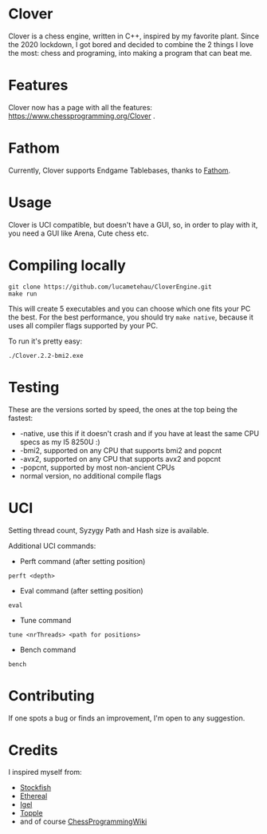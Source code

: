 # Clover

Clover is a chess engine, written in C++, inspired by my favorite plant. Since the 2020 lockdown, I got bored and decided to combine the 2 things I love the most: chess and programing, into making a program that can beat me.

# Features

Clover now has a page with all the features: https://www.chessprogramming.org/Clover .

# Fathom

Currently, Clover supports Endgame Tablebases, thanks to [Fathom](https://github.com/jdart1/Fathom).

# Usage

Clover is UCI compatible, but doesn't have a GUI, so, in order to play with it, you need a GUI like Arena, Cute chess etc.

# Compiling locally

``` 
git clone https://github.com/lucametehau/CloverEngine.git
make run 
```
This will create 5 executables and you can choose which one fits your PC the best.
For the best performance, you should try ``make native``, because it uses all compiler flags supported by your PC.

To run it's pretty easy:
```
./Clover.2.2-bmi2.exe
```

# Testing

These are the versions sorted by speed, the ones at the top being the fastest:

- -native, use this if it doesn't crash and if you have at least the same CPU specs as my I5 8250U :)
- -bmi2, supported on any CPU that supports bmi2 and popcnt
- -avx2, supported on any CPU that supports avx2 and popcnt
- -popcnt, supported by most non-ancient CPUs
- normal version, no additional compile flags

# UCI

Setting thread count, Syzygy Path and Hash size is available.

Additional UCI commands:

- Perft command (after setting position)

```
perft <depth>
```

- Eval command (after setting position)

```
eval
```

- Tune command
```
tune <nrThreads> <path for positions>
```

- Bench command
```
bench
```

# Contributing

If one spots a bug or finds an improvement, I'm open to any suggestion.

# Credits

I inspired myself from:

- [Stockfish](https://github.com/official-stockfish/Stockfish)
- [Ethereal](https://github.com/AndyGrant/Ethereal)
- [Igel](https://github.com/vshcherbyna/igel)
- [Topple](https://github.com/konsolas/ToppleChess)
- and of course [ChessProgrammingWiki](https://www.chessprogramming.org/Main_Page)
